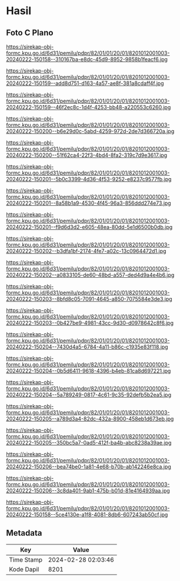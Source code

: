 # Hasil

## Foto C Plano

https://sirekap-obj-formc.kpu.go.id/6d31/pemilu/pdpr/82/01/01/20/01/8201012001003-20240222-150158--310167ba-e8dc-45d9-8952-9858b1feacf6.jpg

https://sirekap-obj-formc.kpu.go.id/6d31/pemilu/pdpr/82/01/01/20/01/8201012001003-20240222-150159--add8d751-d163-4a57-ae8f-381a8cdaff4f.jpg

https://sirekap-obj-formc.kpu.go.id/6d31/pemilu/pdpr/82/01/01/20/01/8201012001003-20240222-150159--46f2ec8c-1d4f-4253-bb48-a220553c6260.jpg

https://sirekap-obj-formc.kpu.go.id/6d31/pemilu/pdpr/82/01/01/20/01/8201012001003-20240222-150200--b6e29d0c-5abd-4259-972d-2de7d366720a.jpg

https://sirekap-obj-formc.kpu.go.id/6d31/pemilu/pdpr/82/01/01/20/01/8201012001003-20240222-150200--51f62ca4-22f3-4bd4-8fa2-319c7d9e3617.jpg

https://sirekap-obj-formc.kpu.go.id/6d31/pemilu/pdpr/82/01/01/20/01/8201012001003-20240222-150201--5b0c3399-4d36-4f53-9252-e8237c9577fb.jpg

https://sirekap-obj-formc.kpu.go.id/6d31/pemilu/pdpr/82/01/01/20/01/8201012001003-20240222-150201--8a58b1a9-4530-4f45-96a3-856ddd274e73.jpg

https://sirekap-obj-formc.kpu.go.id/6d31/pemilu/pdpr/82/01/01/20/01/8201012001003-20240222-150201--f9d6d3d2-e605-48ea-80dd-5e1d6500b0db.jpg

https://sirekap-obj-formc.kpu.go.id/6d31/pemilu/pdpr/82/01/01/20/01/8201012001003-20240222-150202--b3dfa1bf-2174-4fe7-a02c-13c0964472d1.jpg

https://sirekap-obj-formc.kpu.go.id/6d31/pemilu/pdpr/82/01/01/20/01/8201012001003-20240222-150202--a0833105-de60-48bd-a557-ded4d9a4e4b6.jpg

https://sirekap-obj-formc.kpu.go.id/6d31/pemilu/pdpr/82/01/01/20/01/8201012001003-20240222-150203--8bfd8c05-7091-4645-a850-7075584e3de3.jpg

https://sirekap-obj-formc.kpu.go.id/6d31/pemilu/pdpr/82/01/01/20/01/8201012001003-20240222-150203--0b427be9-4981-43cc-9d30-d0978642c8f6.jpg

https://sirekap-obj-formc.kpu.go.id/6d31/pemilu/pdpr/82/01/01/20/01/8201012001003-20240222-150204--7430d4a5-6784-4a11-b86c-c1935e83f118.jpg

https://sirekap-obj-formc.kpu.go.id/6d31/pemilu/pdpr/82/01/01/20/01/8201012001003-20240222-150204--0b5d6411-9618-4396-b4eb-81ca8d697221.jpg

https://sirekap-obj-formc.kpu.go.id/6d31/pemilu/pdpr/82/01/01/20/01/8201012001003-20240222-150204--5a789249-0817-4c61-9c35-92defb5b2ea5.jpg

https://sirekap-obj-formc.kpu.go.id/6d31/pemilu/pdpr/82/01/01/20/01/8201012001003-20240222-150205--a789d3a4-82dc-432a-8900-458eb1d673eb.jpg

https://sirekap-obj-formc.kpu.go.id/6d31/pemilu/pdpr/82/01/01/20/01/8201012001003-20240222-150205--350bc5a7-0ad5-412f-ba4b-abc8238a39ae.jpg

https://sirekap-obj-formc.kpu.go.id/6d31/pemilu/pdpr/82/01/01/20/01/8201012001003-20240222-150206--bea74be0-1a81-4e68-b70b-ab142246e8ca.jpg

https://sirekap-obj-formc.kpu.go.id/6d31/pemilu/pdpr/82/01/01/20/01/8201012001003-20240222-150206--3c8da401-9ab1-475b-b01d-81e4164939aa.jpg

https://sirekap-obj-formc.kpu.go.id/6d31/pemilu/pdpr/82/01/01/20/01/8201012001003-20240222-150158--5ce4130e-a1f8-4081-8db6-607243ab50cf.jpg


## Metadata

| Key        | Value               |
| ---------- | ------------------- |
| Time Stamp | 2024-02-28 02:03:46 |
| Kode Dapil | 8201                |



